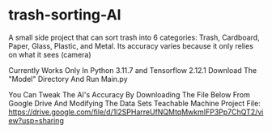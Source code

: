 # trash-sorting-AI
A small side project that can sort trash into 6 categories: Trash, Cardboard, Paper, Glass, Plastic, and Metal. Its accuracy varies because it only relies on what it sees (camera)

Currently Works Only In Python 3.11.7 and Tensorflow 2.12.1
Download The "Model" Directory And Run Main.py

You Can Tweak The AI's Accuracy By Downloading The File Below From Google Drive And Modifying The Data Sets
Teachable Machine Project File: https://drive.google.com/file/d/1l2SPHarreUfNQMtqMwkmIFP3Pp7ChQT2/view?usp=sharing
